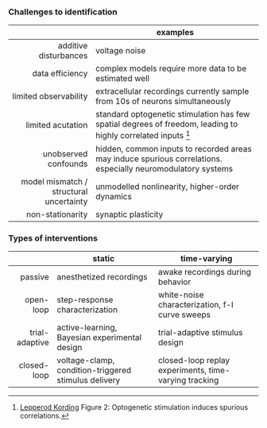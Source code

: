 
### Challenges to identification
|                                         | examples                                                                                                       |
| ---------------------------------------:| -------------------------------------------------------------------------------------------------------------- |
|                   additive disturbances | voltage noise                                                                                                  |
|                         data efficiency | complex models require more data to be estimated well                                                          |
|                   limited observability | extracellular recordings currently sample from 10s of neurons simultaneously                                   |
|                       limited acutation | standard optogenetic stimulation has few spatial degrees of freedom, leading to highly correlated inputs [^LK] |
|                    unobserved confounds | hidden, common inputs to recorded areas may induce spurious correlations. especially neuromodulatory systems   |
| model mismatch / structural uncertainty | unmodelled nonlinearity, higher-order dynamics                                                                 |
|                        non-stationarity | synaptic plasticity                                                                                            |

### Types of interventions
|                | static                                               | time-varying                                          |
| --------------:| ---------------------------------------------------- | ----------------------------------------------------- |
|        passive | anesthetized recordings                              | awake recordings during behavior                      |
|      open-loop | step-response characterization                       | white-noise characterization, f-I curve sweeps        |
| trial-adaptive | active-learning, Bayesian experimental design        | trial-adaptive stimulus design                        |
|    closed-loop | voltage-clamp, condition-triggered stimulus delivery | closed-loop replay experiments, time-varying tracking |


[^LK]: [Lepperod Kording](https://www.biorxiv.org/content/10.1101/463760v2.full.pdf) Figure 2: Optogenetic stimulation induces spurious correlations.